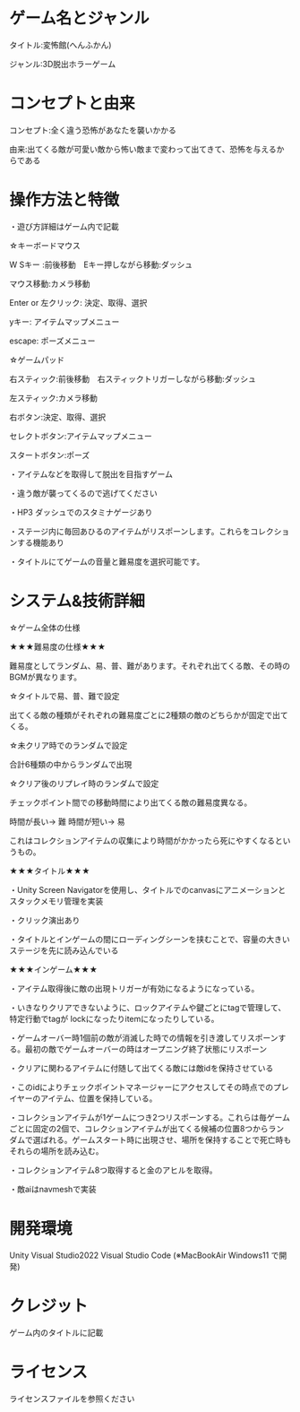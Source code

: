 # ゲーム名とジャンル
タイトル:変怖館(へんふかん)

ジャンル:3D脱出ホラーゲーム

# コンセプトと由来
コンセプト:全く違う恐怖があなたを襲いかかる

由来:出てくる敵が可愛い敵から怖い敵まで変わって出てきて、恐怖を与えるからである

# 操作方法と特徴
・遊び方詳細はゲーム内で記載

☆キーボードマウス

W Sキー :前後移動　Eキー押しながら移動:ダッシュ

マウス移動:カメラ移動　

Enter or 左クリック: 決定、取得、選択

yキー: アイテムマップメニュー

escape: ポーズメニュー

☆ゲームパッド

右スティック:前後移動　右スティックトリガーしながら移動:ダッシュ

左スティック:カメラ移動　

右ボタン:決定、取得、選択

セレクトボタン:アイテムマップメニュー

スタートボタン:ポーズ


・アイテムなどを取得して脱出を目指すゲーム

・違う敵が襲ってくるので逃げてください

・HP3 ダッシュでのスタミナゲージあり

・ステージ内に毎回あひるのアイテムがリスポーンします。これらをコレクションする機能あり

・タイトルにてゲームの音量と難易度を選択可能です。

# システム&技術詳細

☆ゲーム全体の仕様

★★★難易度の仕様★★★

難易度としてランダム、易、普、難があります。それぞれ出てくる敵、その時のBGMが異なります。

☆タイトルで易、普、難で設定

出てくる敵の種類がそれぞれの難易度ごとに2種類の敵のどちらかが固定で出てくる。



☆未クリア時でのランダムで設定

合計6種類の中からランダムで出現


☆クリア後のリプレイ時のランダムで設定

チェックポイント間での移動時間により出てくる敵の難易度異なる。

時間が長い→ 難
時間が短い→ 易

これはコレクションアイテムの収集により時間がかかったら死にやすくなるというもの。




★★★タイトル★★★

・Unity Screen Navigatorを使用し、タイトルでのcanvasにアニメーションとスタックメモリ管理を実装

・クリック演出あり

・タイトルとインゲームの間にローディングシーンを挟むことで、容量の大きいステージを先に読み込んでいる




★★★インゲーム★★★

・アイテム取得後に敵の出現トリガーが有効になるようになっている。

・いきなりクリアできないように、ロックアイテムや鍵ごとにtagで管理して、特定行動でtagが lockになったりitemになったりしている。

・ゲームオーバー時1個前の敵が消滅した時での情報を引き渡してリスポーンする。最初の敵でゲームオーバーの時はオープニング終了状態にリスポーン

・クリアに関わるアイテムに付随して出てくる敵には敵idを保持させている

・このidによりチェックポイントマネージャーにアクセスしてその時点でのプレイヤーのアイテム、位置を保持している。

・コレクションアイテムが1ゲームにつき2つリスポーンする。これらは毎ゲームごとに固定の2個で、コレクションアイテムが出てくる候補の位置8つからランダムで選ばれる。ゲームスタート時に出現させ、場所を保持することで死亡時もそれらの場所を読み込む。

・コレクションアイテム8つ取得すると金のアヒルを取得。

・敵aiはnavmeshで実装







# 開発環境
Unity
Visual Studio2022
Visual Studio Code
(※MacBookAir Windows11 で開発)

# クレジット
ゲーム内のタイトルに記載

# ライセンス
ライセンスファイルを参照ください

